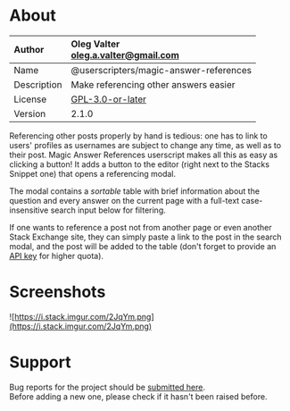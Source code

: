 
# About

| Author       | Oleg Valter<br>[oleg.a.valter@gmail.com](mailto:oleg.a.valter@gmail.com) |
| :----------- | :----------------------- |
| Name | @userscripters/magic-answer-references |
| Description | Make referencing other answers easier |
| License | [GPL-3.0-or-later](https://spdx.org/licenses/GPL-3.0-or-later) |
| Version | 2.1.0 |

Referencing other posts properly by hand is tedious: one has to link to users' profiles as usernames are subject to change any time, as well as to their post. Magic Answer References userscript makes all this as easy as clicking a button! It adds a button to the editor (right next to the Stacks Snippet one) that opens a referencing modal.

The modal contains a *sortable* table with brief information about the question and every answer on the current page with a full-text case-insensitive search input below for filtering.

If one wants to reference a post not from another page or even another Stack Exchange site, they can simply paste a link to the post in the search modal, and the post will be added to the table (don't forget to provide an [API key](https://stackapps.com/apps/oauth/register) for higher quota).
# Screenshots
![https://i.stack.imgur.com/2JqYm.png](https://i.stack.imgur.com/2JqYm.png)

# Support

Bug reports for the project should be [submitted here](https://github.com/userscripters/magic-answer-references/issues).
<br>Before adding a new one, please check if it hasn't been raised before.
  